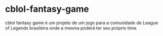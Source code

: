 # cblol-fantasy-game
cblol fantasy game é um projeto de um jogo para a comunidade de League of Legends brasileira onde a mesma poderá ter seu próprio time.
